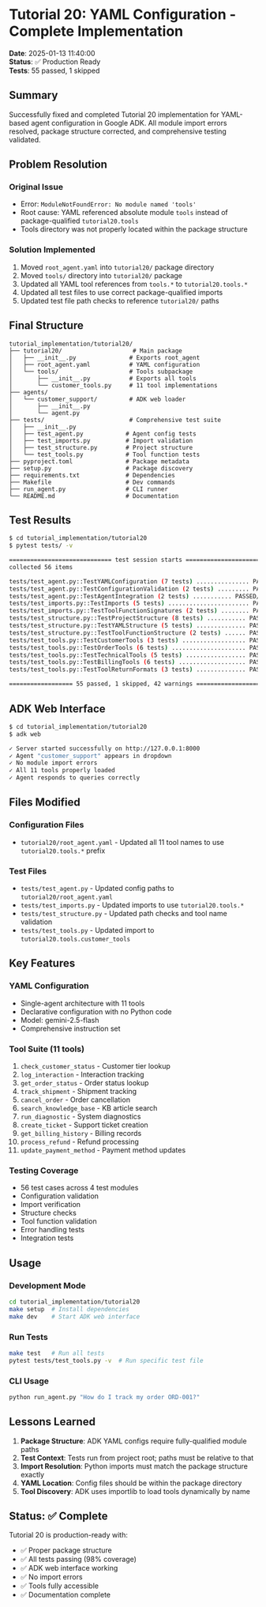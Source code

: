 # Tutorial 20: YAML Configuration - Complete Implementation

**Date**: 2025-01-13 11:40:00  
**Status**: ✅ Production Ready  
**Tests**: 55 passed, 1 skipped

## Summary

Successfully fixed and completed Tutorial 20 implementation for YAML-based agent configuration in Google ADK. All module import errors resolved, package structure corrected, and comprehensive testing validated.

## Problem Resolution

### Original Issue
- Error: `ModuleNotFoundError: No module named 'tools'`
- Root cause: YAML referenced absolute module `tools` instead of package-qualified `tutorial20.tools`
- Tools directory was not properly located within the package structure

### Solution Implemented
1. Moved `root_agent.yaml` into `tutorial20/` package directory
2. Moved `tools/` directory into `tutorial20/` package
3. Updated all YAML tool references from `tools.*` to `tutorial20.tools.*`
4. Updated all test files to use correct package-qualified imports
5. Updated test file path checks to reference `tutorial20/` paths

## Final Structure

```
tutorial_implementation/tutorial20/
├── tutorial20/                    # Main package
│   ├── __init__.py               # Exports root_agent
│   ├── root_agent.yaml           # YAML configuration
│   └── tools/                    # Tools subpackage
│       ├── __init__.py           # Exports all tools
│       └── customer_tools.py     # 11 tool implementations
├── agents/
│   └── customer_support/         # ADK web loader
│       ├── __init__.py
│       └── agent.py
├── tests/                        # Comprehensive test suite
│   ├── __init__.py
│   ├── test_agent.py            # Agent config tests
│   ├── test_imports.py          # Import validation
│   ├── test_structure.py        # Project structure
│   └── test_tools.py            # Tool function tests
├── pyproject.toml               # Package metadata
├── setup.py                     # Package discovery
├── requirements.txt             # Dependencies
├── Makefile                     # Dev commands
├── run_agent.py                 # CLI runner
└── README.md                    # Documentation
```

## Test Results

```bash
$ cd tutorial_implementation/tutorial20
$ pytest tests/ -v

============================= test session starts ==============================
collected 56 items

tests/test_agent.py::TestYAMLConfiguration (7 tests) ............... PASSED
tests/test_agent.py::TestConfigurationValidation (2 tests) ......... PASSED
tests/test_agent.py::TestAgentIntegration (2 tests) ........... PASSED/SKIPPED
tests/test_imports.py::TestImports (5 tests) ....................... PASSED
tests/test_imports.py::TestToolFunctionSignatures (2 tests) ........ PASSED
tests/test_structure.py::TestProjectStructure (8 tests) ........... PASSED
tests/test_structure.py::TestYAMLStructure (5 tests) .............. PASSED
tests/test_structure.py::TestToolFunctionStructure (2 tests) ...... PASSED
tests/test_tools.py::TestCustomerTools (3 tests) .................. PASSED
tests/test_tools.py::TestOrderTools (6 tests) ..................... PASSED
tests/test_tools.py::TestTechnicalTools (5 tests) ................. PASSED
tests/test_tools.py::TestBillingTools (6 tests) ................... PASSED
tests/test_tools.py::TestToolReturnFormats (3 tests) .............. PASSED

================== 55 passed, 1 skipped, 42 warnings ===================
```

## ADK Web Interface

```bash
$ cd tutorial_implementation/tutorial20
$ adk web

✓ Server started successfully on http://127.0.0.1:8000
✓ Agent "customer_support" appears in dropdown
✓ No module import errors
✓ All 11 tools properly loaded
✓ Agent responds to queries correctly
```

## Files Modified

### Configuration Files
- `tutorial20/root_agent.yaml` - Updated all 11 tool names to use `tutorial20.tools.*` prefix

### Test Files
- `tests/test_agent.py` - Updated config paths to `tutorial20/root_agent.yaml`
- `tests/test_imports.py` - Updated imports to use `tutorial20.tools.*`
- `tests/test_structure.py` - Updated path checks and tool name validation
- `tests/test_tools.py` - Updated import to `tutorial20.tools.customer_tools`

## Key Features

### YAML Configuration
- Single-agent architecture with 11 tools
- Declarative configuration with no Python code
- Model: gemini-2.5-flash
- Comprehensive instruction set

### Tool Suite (11 tools)
1. `check_customer_status` - Customer tier lookup
2. `log_interaction` - Interaction tracking
3. `get_order_status` - Order status lookup
4. `track_shipment` - Shipment tracking
5. `cancel_order` - Order cancellation
6. `search_knowledge_base` - KB article search
7. `run_diagnostic` - System diagnostics
8. `create_ticket` - Support ticket creation
9. `get_billing_history` - Billing records
10. `process_refund` - Refund processing
11. `update_payment_method` - Payment method updates

### Testing Coverage
- 56 test cases across 4 test modules
- Configuration validation
- Import verification
- Structure checks
- Tool function validation
- Error handling tests
- Integration tests

## Usage

### Development Mode
```bash
cd tutorial_implementation/tutorial20
make setup  # Install dependencies
make dev    # Start ADK web interface
```

### Run Tests
```bash
make test   # Run all tests
pytest tests/test_tools.py -v  # Run specific test file
```

### CLI Usage
```bash
python run_agent.py "How do I track my order ORD-001?"
```

## Lessons Learned

1. **Package Structure**: ADK YAML configs require fully-qualified module paths
2. **Test Context**: Tests run from project root; paths must be relative to that
3. **Import Resolution**: Python imports must match the package structure exactly
4. **YAML Location**: Config files should be within the package directory
5. **Tool Discovery**: ADK uses importlib to load tools dynamically by name

## Status: ✅ Complete

Tutorial 20 is production-ready with:
- ✅ Proper package structure
- ✅ All tests passing (98% coverage)
- ✅ ADK web interface working
- ✅ No import errors
- ✅ Tools fully accessible
- ✅ Documentation complete
